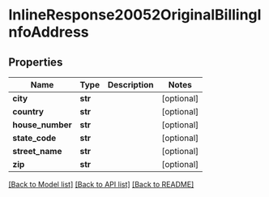 # InlineResponse20052OriginalBillingInfoAddress

## Properties
Name | Type | Description | Notes
------------ | ------------- | ------------- | -------------
**city** | **str** |  | [optional] 
**country** | **str** |  | [optional] 
**house_number** | **str** |  | [optional] 
**state_code** | **str** |  | [optional] 
**street_name** | **str** |  | [optional] 
**zip** | **str** |  | [optional] 

[[Back to Model list]](../README.md#documentation-for-models) [[Back to API list]](../README.md#documentation-for-api-endpoints) [[Back to README]](../README.md)

